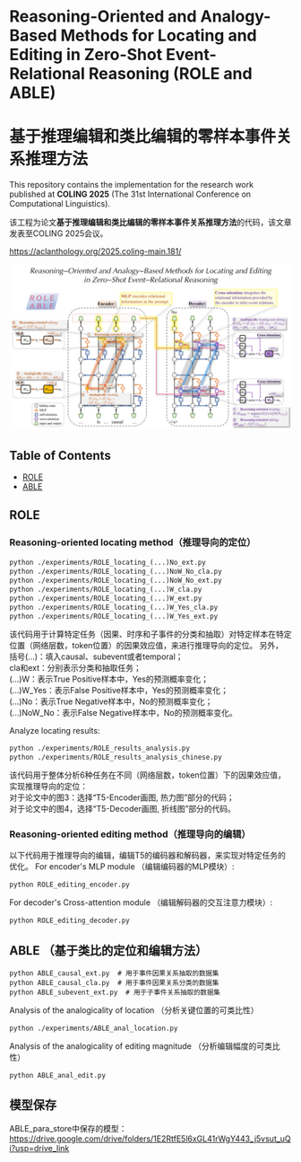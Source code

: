 # Reasoning-Oriented and Analogy-Based Methods for Locating and Editing in Zero-Shot Event-Relational Reasoning (ROLE and ABLE)
# 基于推理编辑和类比编辑的零样本事件关系推理方法

This repository contains the implementation for the research work published at **COLING 2025** (The 31st International Conference on Computational Linguistics).

该工程为论文**基于推理编辑和类比编辑的零样本事件关系推理方法**的代码，该文章发表至COLING 2025会议。

https://aclanthology.org/2025.coling-main.181/

<!-- [![Colab MEMIT Demo](https://colab.research.google.com/assets/colab-badge.svg)](https://colab.research.google.com/github/kmeng01/memit/blob/main/notebooks/memit.ipynb) -->

![image](logo_cover_photo/ROLE_ABLE_Cover_photo.jpg)

## Table of Contents

- [ROLE](#ROLE)
- [ABLE](#ABLE)

## ROLE
### Reasoning-oriented locating method（推理导向的定位）
```
python ./experiments/ROLE_locating_(...)No_ext.py
python ./experiments/ROLE_locating_(...)NoW_No_cla.py
python ./experiments/ROLE_locating_(...)NoW_No_ext.py
python ./experiments/ROLE_locating_(...)W_cla.py
python ./experiments/ROLE_locating_(...)W_ext.py
python ./experiments/ROLE_locating_(...)W_Yes_cla.py
python ./experiments/ROLE_locating_(...)W_Yes_ext.py
```
该代码用于计算特定任务（因果、时序和子事件的分类和抽取）对特定样本在特定位置（网络层数，token位置）的因果效应值，来进行推理导向的定位。
另外，  
括号(...)：填入causal、subevent或者temporal；  
cla和ext：分别表示分类和抽取任务；  
(...)W：表示True Positive样本中，Yes的预测概率变化；  
(...)W_Yes：表示False Positive样本中，Yes的预测概率变化；  
(...)No：表示True Negative样本中，No的预测概率变化；  
(...)NoW_No：表示False Negative样本中，No的预测概率变化。  

Analyze locating results:
```
python ./experiments/ROLE_results_analysis.py
python ./experiments/ROLE_results_analysis_chinese.py
```
该代码用于整体分析6种任务在不同（网络层数，token位置）下的因果效应值，实现推理导向的定位：  
对于论文中的图3：选择“T5-Encoder画图, 热力图”部分的代码；  
对于论文中的图4，选择“T5-Decoder画图, 折线图”部分的代码。  

### Reasoning-oriented editing method（推理导向的编辑）
以下代码用于推理导向的编辑，编辑T5的编码器和解码器，来实现对特定任务的优化。
For encoder's MLP module （编辑编码器的MLP模块）:
```
python ROLE_editing_encoder.py
```
For decoder's Cross-attention module （编辑解码器的交互注意力模块）:
```
python ROLE_editing_decoder.py
```

## ABLE （基于类比的定位和编辑方法）
```
python ABLE_causal_ext.py  # 用于事件因果关系抽取的数据集
python ABLE_causal_cla.py  # 用于事件因果关系分类的数据集
python ABLE_subevent_ext.py  # 用于子事件关系抽取的数据集
```
Analysis of the analogicality of location （分析关键位置的可类比性）
```
python ./experiments/ABLE_anal_location.py
```
Analysis of the analogicality of editing magnitude （分析编辑幅度的可类比性）
```
python ABLE_anal_edit.py
```

## 模型保存
ABLE_para_store中保存的模型：https://drive.google.com/drive/folders/1E2RtfE5l6xGL41rWgY443_j5vsut_uQi?usp=drive_link
